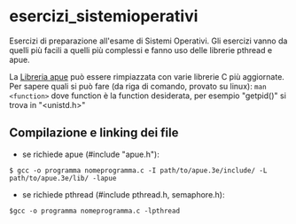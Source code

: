 # esercizi_sistemioperativi
Esercizi di preparazione all'esame di Sistemi Operativi.
Gli esercizi vanno da quelli più facili a quelli più complessi e fanno uso delle librerie pthread e apue.

La [Libreria apue](https://github.com/shichao-an/apue.3e) può essere rimpiazzata con varie librerie C più aggiornate. 
Per sapere quali si può fare (da riga di comando, provato su linux): `man <function>` dove function è la function desiderata, per esempio "getpid()" si trova in "<unistd.h>"

## Compilazione e linking dei file 
- se richiede apue (#include "apue.h"):

`$ gcc -o programma nomeprogramma.c -I path/to/apue.3e/include/ -L path/to/apue.3e/lib/ -lapue`


- se richiede pthread (#include pthread.h, semaphore.h):

`$gcc -o programma nomeprogramma.c -lpthread`

